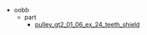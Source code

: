 * oobb
  * part
    * [pulley_gt2_01_06_ex_24_teeth_shield](oobb/part/pulley_gt2_01_06_ex_24_teeth_shield)
